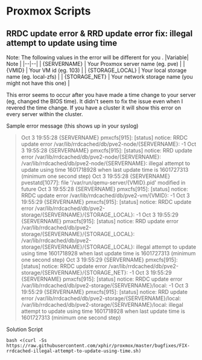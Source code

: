 # Proxmox Scripts

## RRDC update error & RRD update error fix: illegal attempt to update using time
Note: The following values in the error will be different for you .
|Variable| Note |
|--|--|
| {SERVERNAME} | Your Proxmox server name (eg. pve) |
| {VMID} | Your VM id (eg. 103) |
| {STORAGE_LOCAL} | Your local storage name (eg. local-zfs) |
| {STORAGE_NET} | Your network storage name (you might not have this one) |

This error seems to occur after you have made a time change to your server (eg, changed the BIOS time). It didn't seem to fix the issue even when I revered the time change. If you have a cluster it will show this error on every server within the cluster.

Sample error message (this shows up in your syslog)

> Oct  3 19:55:28 {SERVERNAME} pmxcfs[915]: [status] notice: RRDC update error /var/lib/rrdcached/db/pve2-node/{SERVERNAME}: -1
> Oct  3 19:55:28 {SERVERNAME} pmxcfs[915]: [status] notice: RRD update error /var/lib/rrdcached/db/pve2-node/{SERVERNAME}: /var/lib/rrdcached/db/pve2-node/{SERVERNAME}: illegal attempt to update using time 1601718928 when last update time is 1601727313 (minimum one second step)
> Oct  3 19:55:28 {SERVERNAME} pvestatd[1077]: file '/var/run/qemu-server/{VMID}.pid' modified in future
> Oct  3 19:55:28 {SERVERNAME} pmxcfs[915]: [status] notice: RRDC update error /var/lib/rrdcached/db/pve2-vm/{VMID}: -1
> Oct  3 19:55:29 {SERVERNAME} pmxcfs[915]: [status] notice: RRDC update error /var/lib/rrdcached/db/pve2-storage/{SERVERNAME}/{STORAGE_LOCAL}: -1
> Oct  3 19:55:29 {SERVERNAME} pmxcfs[915]: [status] notice: RRD update error /var/lib/rrdcached/db/pve2-storage/{SERVERNAME}/{STORAGE_LOCAL}: /var/lib/rrdcached/db/pve2-storage/{SERVERNAME}/{STORAGE_LOCAL}: illegal attempt to update using time 1601718928 when last update time is 1601727313 (minimum one second step)
> Oct  3 19:55:29 {SERVERNAME} pmxcfs[915]: [status] notice: RRDC update error /var/lib/rrdcached/db/pve2-storage/{SERVERNAME}/{STORAGE_NET}: -1
> Oct  3 19:55:29 {SERVERNAME} pmxcfs[915]: [status] notice: RRDC update error /var/lib/rrdcached/db/pve2-storage/{SERVERNAME}/local: -1
> Oct  3 19:55:29 {SERVERNAME} pmxcfs[915]: [status] notice: RRD update error /var/lib/rrdcached/db/pve2-storage/{SERVERNAME}/local: /var/lib/rrdcached/db/pve2-storage/{SERVERNAME}/local: illegal attempt to update using time 1601718928 when last update time is 1601727313 (minimum one second step) 

Solution Script

`bash <(curl -Ss https://raw.githubusercontent.com/xphir/proxmox/master/bugfixes/FIX-rrdcached-illegal-attempt-to-update-using-time.sh)`
